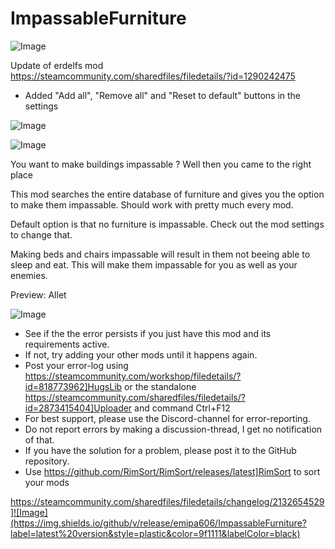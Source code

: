 # ImpassableFurniture

![Image](https://i.imgur.com/buuPQel.png)

Update of erdelfs mod
https://steamcommunity.com/sharedfiles/filedetails/?id=1290242475

- Added "Add all", "Remove all" and "Reset to default" buttons in the settings

![Image](https://i.imgur.com/pufA0kM.png)

	
![Image](https://i.imgur.com/Z4GOv8H.png)


You want to make buildings impassable ? Well then you came to the right place 

This mod searches the entire database of furniture and gives you the option to make them impassable.
Should work with pretty much every mod.

Default option is that no furniture is impassable.
Check out the mod settings to change that.

Making beds and chairs impassable will result in them not beeing able to sleep and eat.
This will make them impassable for you as well as your enemies.

Preview: Allet


![Image](https://i.imgur.com/PwoNOj4.png)



-  See if the the error persists if you just have this mod and its requirements active.
-  If not, try adding your other mods until it happens again.
-  Post your error-log using https://steamcommunity.com/workshop/filedetails/?id=818773962]HugsLib or the standalone https://steamcommunity.com/sharedfiles/filedetails/?id=2873415404]Uploader and command Ctrl+F12
-  For best support, please use the Discord-channel for error-reporting.
-  Do not report errors by making a discussion-thread, I get no notification of that.
-  If you have the solution for a problem, please post it to the GitHub repository.
-  Use https://github.com/RimSort/RimSort/releases/latest]RimSort to sort your mods



https://steamcommunity.com/sharedfiles/filedetails/changelog/2132654529]![Image](https://img.shields.io/github/v/release/emipa606/ImpassableFurniture?label=latest%20version&style=plastic&color=9f1111&labelColor=black)

